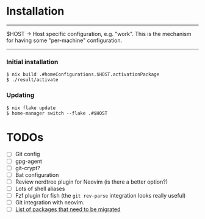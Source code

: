 # Installation

---
$HOST -> Host specific configuration, e.g. "work". This is the mechanism for having some
"per-machine" configuration.

---

### Initial installation
```
$ nix build .#homeConfigurations.$HOST.activationPackage
$ ./result/activate
```

### Updating
``` 
$ nix flake update
$ home-manager switch --flake .#$HOST
```

# TODOs
- [ ] Git config
- [ ] gpg-agent
- [ ] git-crypt?
- [ ] Bat configuration
- [ ] Review nerdtree plugin for Neovim (is there a better option?)
- [ ] Lots of shell aliases
- [ ] Fzf plugin for fish (the `git rev-parse` integration looks really useful)
- [ ] Git integration with neovim.
- [ ] [List of packages that need to be migrated](./TO_MIGRATE.md)
